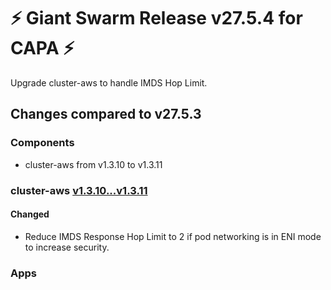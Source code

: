# :zap: Giant Swarm Release v27.5.4 for CAPA :zap:

Upgrade cluster-aws to handle IMDS Hop Limit.

## Changes compared to v27.5.3

### Components

- cluster-aws from v1.3.10 to v1.3.11

### cluster-aws [v1.3.10...v1.3.11](https://github.com/giantswarm/cluster-aws/compare/v1.3.10...v1.3.11)

#### Changed

- Reduce IMDS Response Hop Limit to 2 if pod networking is in ENI mode to increase security.

### Apps
